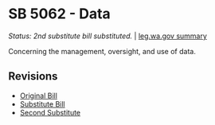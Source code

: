 # SB 5062 - Data
*Status: 2nd substitute bill substituted.* | [leg.wa.gov summary](https://app.leg.wa.gov/billsummary?BillNumber=5062&Year=2021)

Concerning the management, oversight, and use of data.

## Revisions
* [Original Bill](1/)
* [Substitute Bill](S/)
* [Second Substitute](S2/)